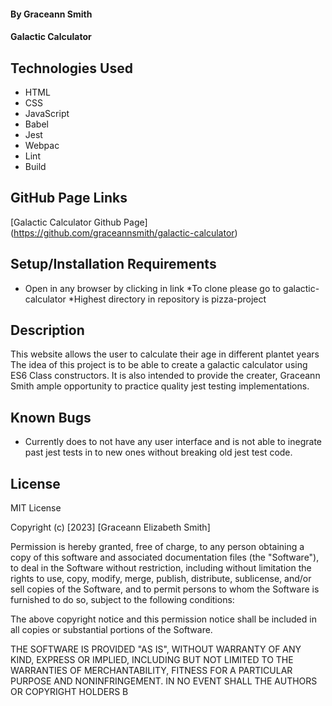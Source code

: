 #### By **Graceann Smith**

#### Galactic Calculator

## Technologies Used

* HTML
* CSS
* JavaScript
* Babel
* Jest
* Webpac
* Lint 
* Build


## GitHub Page Links

[Galactic Calculator Github Page] 
(https://github.com/graceannsmith/galactic-calculator)

## Setup/Installation Requirements

* Open in any browser by clicking in link
*To clone please go to galactic-calculator
*Highest directory in repository is pizza-project

## Description
This website allows the user to calculate their age in different plantet years
The idea of this project is to be able to create a galactic calculator using ES6 Class constructors. It is also intended to provide the creater, Graceann Smith ample opportunity to practice quality jest testing implementations.

## Known Bugs

* Currently does to not have any user interface and is not able to inegrate past jest tests in to new ones without breaking old jest test code.
  
## License

MIT License

Copyright (c) [2023] [Graceann Elizabeth Smith]

Permission is hereby granted, free of charge, to any person obtaining a copy
of this software and associated documentation files (the "Software"), to deal
in the Software without restriction, including without limitation the rights
to use, copy, modify, merge, publish, distribute, sublicense, and/or sell
copies of the Software, and to permit persons to whom the Software is
furnished to do so, subject to the following conditions:

The above copyright notice and this permission notice shall be included in all
copies or substantial portions of the Software.

THE SOFTWARE IS PROVIDED "AS IS", WITHOUT WARRANTY OF ANY KIND, EXPRESS OR
IMPLIED, INCLUDING BUT NOT LIMITED TO THE WARRANTIES OF MERCHANTABILITY,
FITNESS FOR A PARTICULAR PURPOSE AND NONINFRINGEMENT. IN NO EVENT SHALL THE
AUTHORS OR COPYRIGHT HOLDERS B
